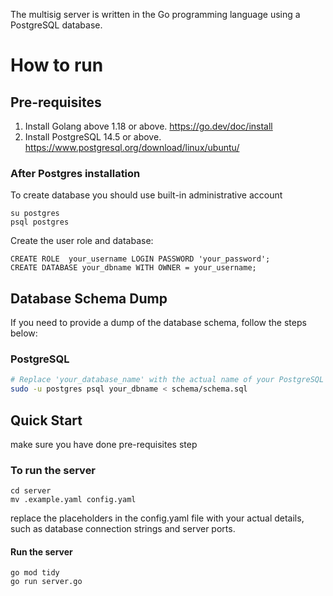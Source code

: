  The multisig server is written in the Go programming language using a PostgreSQL database.

# How to run

## Pre-requisites

1. Install Golang above 1.18 or above.
  <https://go.dev/doc/install>
2. Install PostgreSQL 14.5 or above.
  <https://www.postgresql.org/download/linux/ubuntu/>
  
### After Postgres installation

  To create database you should use built-in administrative account

  ```
  su postgres
psql postgres
  ```

  Create the user role and database:

  ```
  CREATE ROLE  your_username LOGIN PASSWORD 'your_password';  
  CREATE DATABASE your_dbname WITH OWNER = your_username;

  ```

## Database Schema Dump

If you need to provide a dump of the database schema, follow the steps below:

### PostgreSQL

```bash
# Replace 'your_database_name' with the actual name of your PostgreSQL database
sudo -u postgres psql your_dbname < schema/schema.sql
```

## Quick Start

make sure you have done pre-requisites step

### To run the server

  ```
  cd server
  mv .example.yaml config.yaml
  ```

 replace the placeholders in the config.yaml file with your actual details, such as database connection strings and server ports.
  
#### Run the server

  ```
  go mod tidy
  go run server.go
  ```
